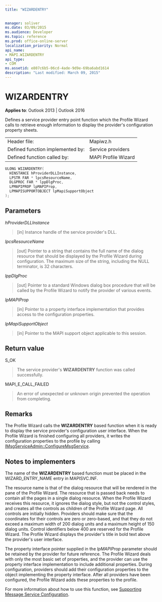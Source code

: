 ```yaml
---
title: "WIZARDENTRY"
 
 
manager: soliver
ms.date: 03/09/2015
ms.audience: Developer
ms.topic: reference
ms.prod: office-online-server
localization_priority: Normal
api_name:
- MAPI.WIZARDENTRY
api_type:
- COM
ms.assetid: e807c6b5-06cd-4ade-9d9e-69ba6abd1614
description: "Last modified: March 09, 2015"
---
```


# WIZARDENTRY

  
  
**Applies to**: Outlook 2013 | Outlook 2016 
  
Defines a service provider entry point function which the Profile Wizard calls to retrieve enough information to display the provider's configuration property sheets. 
  
|||
|:-----|:-----|
|Header file:  <br/> |Mapiwz.h  <br/> |
|Defined function implemented by:  <br/> |Service providers  <br/> |
|Defined function called by:  <br/> |MAPI Profile Wizard  <br/> |
   
```cpp
ULONG WIZARDENTRY(
  HINSTANCE hProviderDLLInstance,
  LPSTR FAR * lpcsResourceName,
  DLGPROC FAR * lppDlgProc,
  LPMAPIPROP lpMAPIProp,
  LPMAPISUPPORTOBJECT lpMapiSupportObject
);
```

## Parameters

 _hProviderDLLInstance_
  
> [in] Instance handle of the service provider's DLL. 
    
 _lpcsResourceName_
  
> [out] Pointer to a string that contains the full name of the dialog resource that should be displayed by the Profile Wizard during configuration. The maximum size of the string, including the NULL terminator, is 32 characters. 
    
 _lppDlgProc_
  
> [out] Pointer to a standard Windows dialog box procedure that will be called by the Profile Wizard to notify the provider of various events. 
    
 _lpMAPIProp_
  
> [in] Pointer to a property interface implementation that provides access to the configuration properties. 
    
 _lpMapiSupportObject_
  
> [in] Pointer to the MAPI support object applicable to this session.
    
## Return value

S_OK 
  
> The service provider's **WIZARDENTRY** function was called successfully. 
    
MAPI_E_CALL_FAILED 
  
> An error of unexpected or unknown origin prevented the operation from completing.
    
## Remarks

The Profile Wizard calls the **WIZARDENTRY** based function when it is ready to display the service provider's configuration user interface. When the Profile Wizard is finished configuring all providers, it writes the configuration properties to the profile by calling [IMsgServiceAdmin::ConfigureMsgService](imsgserviceadmin-configuremsgservice.md). 
  
## Notes to implementers

The name of the **WIZARDENTRY** based function must be placed in the WIZARD_ENTRY_NAME entry in MAPISVC.INF. 
  
The resource name is that of the dialog resource that will be rendered in the pane of the Profile Wizard. The resource that is passed back needs to contain all the pages in a single dialog resource. When the Profile Wizard receives this resource, it ignores the dialog style, but not the control styles, and creates all the controls as children of the Profile Wizard page. All controls are initially hidden. Providers should make sure that the coordinates for their controls are zero or zero-based, and that they do not exceed a maximum width of 200 dialog units and a maximum height of 150 dialog units. Control identifiers below 400 are reserved for the Profile Wizard. The Profile Wizard displays the provider's title in bold text above the provider's user interface. 
  
The property interface pointer supplied in the  _lpMAPIProp_ parameter should be retained by the provider for future reference. The Profile Wizard deals with only the most basic set of properties, and the provider can use the property interface implementation to include additional properties. During configuration, providers should add their configuration properties to the object implementing the property interface. After all providers have been configured, the Profile Wizard adds these properties to the profile. 
  
For more information about how to use this function, see [Supporting Message Service Configuration](supporting-message-service-configuration.md). 
  

